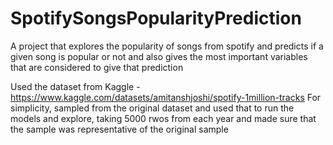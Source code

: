 # SpotifySongsPopularityPrediction
A project that explores the popularity of songs from spotify and predicts if a given song is popular or not and also gives the most important variables that are considered to give that prediction

Used the dataset from Kaggle - https://www.kaggle.com/datasets/amitanshjoshi/spotify-1million-tracks
For simplicity, sampled from the original dataset and used that to run the models and explore, taking 5000 rwos from each year and made sure that the sample was representative of the original sample
